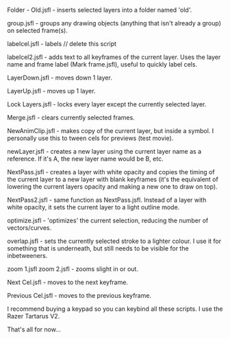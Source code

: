 Folder - Old.jsfl - inserts selected layers into a folder named 'old'.

group.jsfl - groups any drawing objects (anything that isn't already a group) on selected frame(s).

labelcel.jsfl - labels // delete this script

labelcel2.jsfl - adds text to all keyframes of the current layer. Uses the layer name and frame label (Mark frame.jsfl), useful to quickly label cels.

LayerDown.jsfl - moves down 1 layer.

LayerUp.jsfl - moves up 1 layer.

Lock Layers.jsfl - locks every layer except the currently selected layer.

Merge.jsfl - clears currently selected frames.

NewAnimClip.jsfl - makes copy of the current layer, but inside a symbol. I personally use this to tween cels for previews (test movie).

newLayer.jsfl - creates a new layer using the current layer name as a reference. If it's A, the new layer name would be B, etc.

NextPass.jsfl - creates a layer with white opacity and copies the timing of the current layer to a new layer with blank keyframes (it's the equivalent of lowering the current layers opacity and making a new one to draw on top).

NextPass2.jsfl - same function as NextPass.jsfl. Instead of a layer with white opacity, it sets the current layer to a light outline mode.

optimize.jsfl - 'optimizes' the current selection, reducing the number of vectors/curves.

overlap.jsfl - sets the currently selected stroke to a lighter colour. I use it for something that is underneath, but still needs to be visible for the inbetweeners.

zoom 1.jsfl
zoom 2.jsfl - zooms slight in or out.

Next Cel.jsfl - moves to the next keyframe.

Previous Cel.jsfl - moves to the previous keyframe.


I recommend buying a keypad so you can keybind all these scripts. I use the Razer Tartarus V2.

That's all for now...
